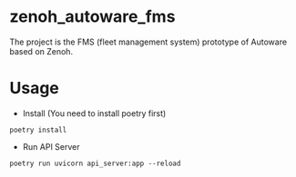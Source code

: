 # zenoh_autoware_fms

The project is the FMS (fleet management system) prototype of Autoware based on Zenoh.

# Usage

* Install (You need to install poetry first)

```shell
poetry install
```

* Run API Server

```shell
poetry run uvicorn api_server:app --reload
```

